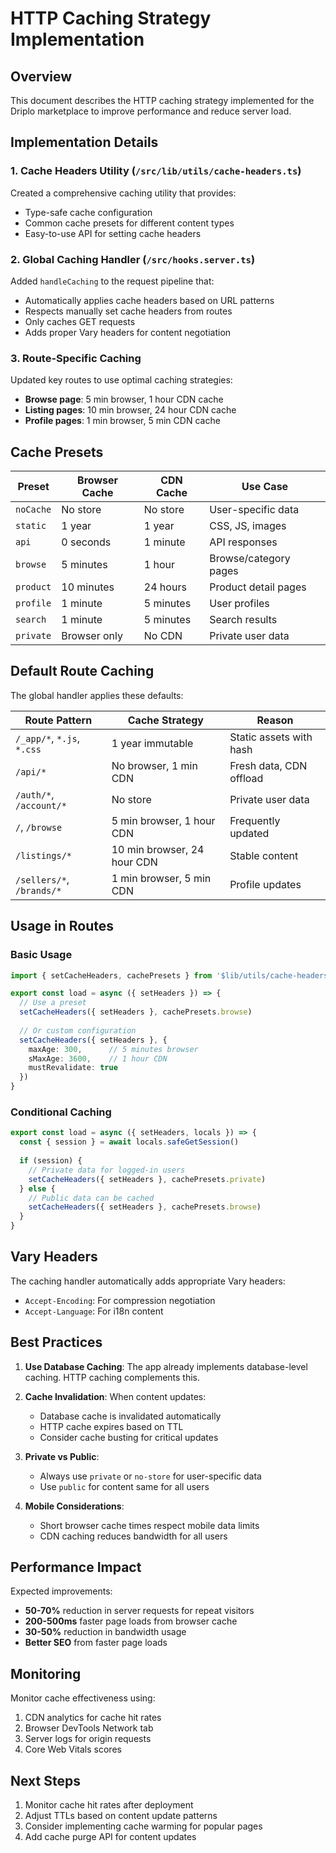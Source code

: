 # HTTP Caching Strategy Implementation

## Overview

This document describes the HTTP caching strategy implemented for the Driplo marketplace to improve performance and reduce server load.

## Implementation Details

### 1. Cache Headers Utility (`/src/lib/utils/cache-headers.ts`)

Created a comprehensive caching utility that provides:
- Type-safe cache configuration
- Common cache presets for different content types
- Easy-to-use API for setting cache headers

### 2. Global Caching Handler (`/src/hooks.server.ts`)

Added `handleCaching` to the request pipeline that:
- Automatically applies cache headers based on URL patterns
- Respects manually set cache headers from routes
- Only caches GET requests
- Adds proper Vary headers for content negotiation

### 3. Route-Specific Caching

Updated key routes to use optimal caching strategies:
- **Browse page**: 5 min browser, 1 hour CDN cache
- **Listing pages**: 10 min browser, 24 hour CDN cache
- **Profile pages**: 1 min browser, 5 min CDN cache

## Cache Presets

| Preset | Browser Cache | CDN Cache | Use Case |
|--------|--------------|-----------|----------|
| `noCache` | No store | No store | User-specific data |
| `static` | 1 year | 1 year | CSS, JS, images |
| `api` | 0 seconds | 1 minute | API responses |
| `browse` | 5 minutes | 1 hour | Browse/category pages |
| `product` | 10 minutes | 24 hours | Product detail pages |
| `profile` | 1 minute | 5 minutes | User profiles |
| `search` | 1 minute | 5 minutes | Search results |
| `private` | Browser only | No CDN | Private user data |

## Default Route Caching

The global handler applies these defaults:

| Route Pattern | Cache Strategy | Reason |
|--------------|----------------|---------|
| `/_app/*`, `*.js`, `*.css` | 1 year immutable | Static assets with hash |
| `/api/*` | No browser, 1 min CDN | Fresh data, CDN offload |
| `/auth/*`, `/account/*` | No store | Private user data |
| `/`, `/browse` | 5 min browser, 1 hour CDN | Frequently updated |
| `/listings/*` | 10 min browser, 24 hour CDN | Stable content |
| `/sellers/*`, `/brands/*` | 1 min browser, 5 min CDN | Profile updates |

## Usage in Routes

### Basic Usage
```typescript
import { setCacheHeaders, cachePresets } from '$lib/utils/cache-headers'

export const load = async ({ setHeaders }) => {
  // Use a preset
  setCacheHeaders({ setHeaders }, cachePresets.browse)
  
  // Or custom configuration
  setCacheHeaders({ setHeaders }, {
    maxAge: 300,      // 5 minutes browser
    sMaxAge: 3600,    // 1 hour CDN
    mustRevalidate: true
  })
}
```

### Conditional Caching
```typescript
export const load = async ({ setHeaders, locals }) => {
  const { session } = await locals.safeGetSession()
  
  if (session) {
    // Private data for logged-in users
    setCacheHeaders({ setHeaders }, cachePresets.private)
  } else {
    // Public data can be cached
    setCacheHeaders({ setHeaders }, cachePresets.browse)
  }
}
```

## Vary Headers

The caching handler automatically adds appropriate Vary headers:
- `Accept-Encoding`: For compression negotiation
- `Accept-Language`: For i18n content

## Best Practices

1. **Use Database Caching**: The app already implements database-level caching. HTTP caching complements this.

2. **Cache Invalidation**: When content updates:
   - Database cache is invalidated automatically
   - HTTP cache expires based on TTL
   - Consider cache busting for critical updates

3. **Private vs Public**: 
   - Always use `private` or `no-store` for user-specific data
   - Use `public` for content same for all users

4. **Mobile Considerations**:
   - Short browser cache times respect mobile data limits
   - CDN caching reduces bandwidth for all users

## Performance Impact

Expected improvements:
- **50-70%** reduction in server requests for repeat visitors
- **200-500ms** faster page loads from browser cache
- **30-50%** reduction in bandwidth usage
- **Better SEO** from faster page loads

## Monitoring

Monitor cache effectiveness using:
1. CDN analytics for cache hit rates
2. Browser DevTools Network tab
3. Server logs for origin requests
4. Core Web Vitals scores

## Next Steps

1. Monitor cache hit rates after deployment
2. Adjust TTLs based on content update patterns
3. Consider implementing cache warming for popular pages
4. Add cache purge API for content updates